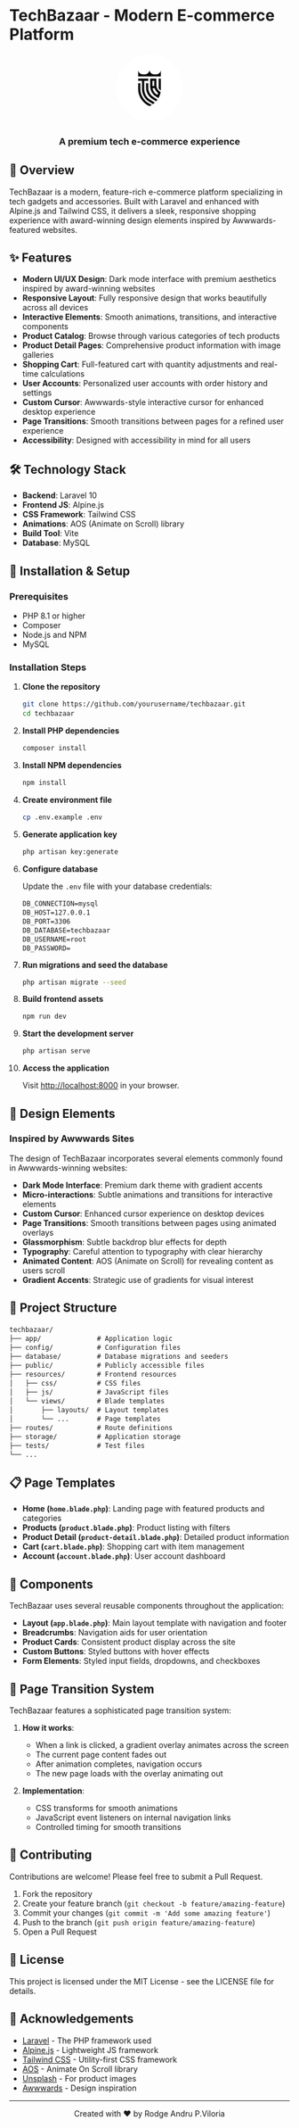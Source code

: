 # TechBazaar - Modern E-commerce Platform

<div align="center">
  <img src="public/images/logo.svg" alt="TechBazaar Logo" width="120" height="120" style="border-radius: 100%">
  <h3>A premium tech e-commerce experience</h3>
</div>

## 🚀 Overview

TechBazaar is a modern, feature-rich e-commerce platform specializing in tech gadgets and accessories. Built with Laravel and enhanced with Alpine.js and Tailwind CSS, it delivers a sleek, responsive shopping experience with award-winning design elements inspired by Awwwards-featured websites.

## ✨ Features

- **Modern UI/UX Design**: Dark mode interface with premium aesthetics inspired by award-winning websites
- **Responsive Layout**: Fully responsive design that works beautifully across all devices
- **Interactive Elements**: Smooth animations, transitions, and interactive components
- **Product Catalog**: Browse through various categories of tech products
- **Product Detail Pages**: Comprehensive product information with image galleries
- **Shopping Cart**: Full-featured cart with quantity adjustments and real-time calculations
- **User Accounts**: Personalized user accounts with order history and settings
- **Custom Cursor**: Awwwards-style interactive cursor for enhanced desktop experience
- **Page Transitions**: Smooth transitions between pages for a refined user experience
- **Accessibility**: Designed with accessibility in mind for all users

## 🛠️ Technology Stack

- **Backend**: Laravel 10
- **Frontend JS**: Alpine.js
- **CSS Framework**: Tailwind CSS
- **Animations**: AOS (Animate on Scroll) library
- **Build Tool**: Vite
- **Database**: MySQL

## 🔧 Installation & Setup

### Prerequisites

- PHP 8.1 or higher
- Composer
- Node.js and NPM
- MySQL

### Installation Steps

1. **Clone the repository**
   ```bash
   git clone https://github.com/yourusername/techbazaar.git
   cd techbazaar
   ```

2. **Install PHP dependencies**
   ```bash
   composer install
   ```

3. **Install NPM dependencies**
   ```bash
   npm install
   ```

4. **Create environment file**
   ```bash
   cp .env.example .env
   ```

5. **Generate application key**
   ```bash
   php artisan key:generate
   ```

6. **Configure database**
   
   Update the `.env` file with your database credentials:
   ```
   DB_CONNECTION=mysql
   DB_HOST=127.0.0.1
   DB_PORT=3306
   DB_DATABASE=techbazaar
   DB_USERNAME=root
   DB_PASSWORD=
   ```

7. **Run migrations and seed the database**
   ```bash
   php artisan migrate --seed
   ```

8. **Build frontend assets**
   ```bash
   npm run dev
   ```

9. **Start the development server**
   ```bash
   php artisan serve
   ```

10. **Access the application**
    
    Visit [http://localhost:8000](http://localhost:8000) in your browser.

## 🎨 Design Elements

### Inspired by Awwwards Sites

The design of TechBazaar incorporates several elements commonly found in Awwwards-winning websites:

- **Dark Mode Interface**: Premium dark theme with gradient accents
- **Micro-interactions**: Subtle animations and transitions for interactive elements
- **Custom Cursor**: Enhanced cursor experience on desktop devices
- **Page Transitions**: Smooth transitions between pages using animated overlays
- **Glassmorphism**: Subtle backdrop blur effects for depth
- **Typography**: Careful attention to typography with clear hierarchy
- **Animated Content**: AOS (Animate on Scroll) for revealing content as users scroll
- **Gradient Accents**: Strategic use of gradients for visual interest

## 📁 Project Structure

```
techbazaar/
├── app/              # Application logic
├── config/           # Configuration files
├── database/         # Database migrations and seeders
├── public/           # Publicly accessible files
├── resources/        # Frontend resources
│   ├── css/          # CSS files
│   ├── js/           # JavaScript files
│   └── views/        # Blade templates
│       ├── layouts/  # Layout templates
│       └── ...       # Page templates
├── routes/           # Route definitions
├── storage/          # Application storage
├── tests/            # Test files
└── ...
```

## 📋 Page Templates

- **Home (`home.blade.php`)**: Landing page with featured products and categories
- **Products (`product.blade.php`)**: Product listing with filters
- **Product Detail (`product-detail.blade.php`)**: Detailed product information
- **Cart (`cart.blade.php`)**: Shopping cart with item management
- **Account (`account.blade.php`)**: User account dashboard

## 🧩 Components

TechBazaar uses several reusable components throughout the application:

- **Layout (`app.blade.php`)**: Main layout template with navigation and footer
- **Breadcrumbs**: Navigation aids for user orientation
- **Product Cards**: Consistent product display across the site
- **Custom Buttons**: Styled buttons with hover effects
- **Form Elements**: Styled input fields, dropdowns, and checkboxes

## 🔄 Page Transition System

TechBazaar features a sophisticated page transition system:

1. **How it works**:
   - When a link is clicked, a gradient overlay animates across the screen
   - The current page content fades out
   - After animation completes, navigation occurs
   - The new page loads with the overlay animating out

2. **Implementation**:
   - CSS transforms for smooth animations
   - JavaScript event listeners on internal navigation links
   - Controlled timing for smooth transitions

## 🤝 Contributing

Contributions are welcome! Please feel free to submit a Pull Request.

1. Fork the repository
2. Create your feature branch (`git checkout -b feature/amazing-feature`)
3. Commit your changes (`git commit -m 'Add some amazing feature'`)
4. Push to the branch (`git push origin feature/amazing-feature`)
5. Open a Pull Request

## 📜 License

This project is licensed under the MIT License - see the LICENSE file for details.

## 👏 Acknowledgements

- [Laravel](https://laravel.com/) - The PHP framework used
- [Alpine.js](https://alpinejs.dev/) - Lightweight JS framework
- [Tailwind CSS](https://tailwindcss.com/) - Utility-first CSS framework
- [AOS](https://michalsnik.github.io/aos/) - Animate On Scroll library
- [Unsplash](https://unsplash.com/) - For product images
- [Awwwards](https://www.awwwards.com/) - Design inspiration

---

<div align="center">
  <p>Created with ❤️ by Rodge Andru P.Viloria</p>
</div>
